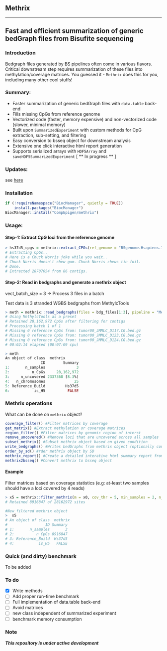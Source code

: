 ## Methrix

------------------------------------------------------------------------------------
Fast and efficient summarization of generic bedGraph files from Bisufite sequencing
------------------------------------------------------------------------------------

### Introduction

Bedgraph files generated by BS pipelines often come in various flavors. Critical downstream step requires summarization of these
files into methylation/coverage matrices. 
You guessed it - `Methrix` does this for you, including many other cool stuffs!

### Summary:

* Faster summarization of generic bedGraph files with `data.table` back-end
* Fills missing CpGs from reference genome
* Vectorized code (faster, memory expensive) and non-vectorized code (slower, minimal memory)
* Built upon `SummarizedExperiment` with custom methods for CpG extraction, sub-setting, and filtering
* Easy conversion to bsseq object for downstream analysis
* Extensive one click interactive html report generation
* Supports serialized arrays with `HDF5Array` and `saveHDF5SummarizedExperiment` [ ** In progress ** ]

### Updates:
see [here](https://github.com/CompEpigen/methrix/blob/master/NEWS.md)

### Installation
```r
if (!requireNamespace("BiocManager", quietly = TRUE))
    install.packages("BiocManager")
BiocManager::install("CompEpigen/methrix")
```

### Usage:
#### Step-1: Extract CpG loci from the reference genome

```r
> hs37d5_cpgs = methrix::extract_CPGs(ref_genome = "BSgenome.Hsapiens.1000genomes.hs37d5")
# Extracting CpGs..
# Here is a Chuck Norris joke while you wait..
# Chuck Norris doesn't chew gum. Chuck Norris chews tin foil.
# Done.
# Extracted 28787054 from 86 contigs.
```
#### Step-2: Read in bedgraphs and generate a methrix object

vect_batch_size = 3 -> Process 3 files in a batch

Test data is 3 stranded WGBS bedgraphs from MethylcTools

```r
> meth = methrix::read_bedgraphs(files = bdg_files[1:3], pipeline = "MethylcTools", collapse_starnds = TRUE, vect_batch_size = 3, ref_build = "Hs37d5", ref_cpgs = hs37d5_cpgs)
# Using MethylcTools as a preset
# Retained 28,162,972 CpGs after filtering for contigs
# Processing batch 1 of 1
# Missing 0 reference CpGs from: tumor00_JMMLC_D117.CG.bed.gz
# Missing 0 reference CpGs from: tumor00_JMMLC_D123.CG.bed.gz
# Missing 0 reference CpGs from: tumor00_JMMLC_D124.CG.bed.gz
# 00:02:14 elapsed (00:07:09 cpu)

> meth
An object of class  methrix 
                ID        Summary
1:       n_samples              3
2:          n_CpGs     28,162,972
3:     n_uncovered 2337368 [8.3%]
4:   n_chromosomes             25
5: Reference_Build         Hs37d5
6:           is_H5          FALSE
```

### Methrix operations

What can be done on `methrix` object?

```r
coverage_filter() #Filter matrices by coverage
get_matrix() #Extract methylation or coverage matrices
region_filter() #Filter matrices by genomic region of interst
remove_uncovered() #Remove loci that are uncovered across all samples
subset_methrix() #Subset methrix object based on given condition
write_bedgraphs() #Writes bedGraphs from methrix object (optionally convert to bigWig on *nix system)
order_by_sd() #rder methrix object by SD
methrix_report() #Create a detailed interative html summary report from methrix object
methrix2bsseq() #Convert methrix to bsseq object
```

#### Example

Filter matrices based on coverage statistics (e.g: at-least two samples should have a loci covered by 4 reads)

```r
> x5 = methrix::filter_methrix(m = x0, cov_thr = 5, min_samples = 2, n_threads = 4)
# Retained 8916847 of 28162972 sites

#New filtered methrix object
>  x5
# An object of class  methrix 
#                 ID Summary
# 1:       n_samples       3
# 2:          n_CpGs 8916847
# 3: Reference_Build  Hs37d5
# 4:           is_H5   FALSE 
```

### Quick (and dirty) benchmark

To be added

### To do

- [X] Write methods
- [ ] Add proper run-time benchmark
- [ ] Full implementation of data.table back-end
- [ ] Avoid matrices
- [ ] new class independent of summarized experiment
- [ ] benchmark memory consumption

### Note

***This repository is under active development***
